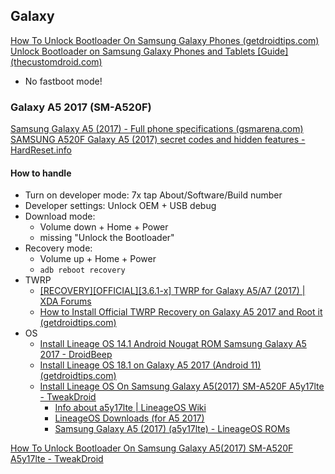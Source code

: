 ## Galaxy

[How To Unlock Bootloader On Samsung Galaxy Phones (getdroidtips.com)](https://www.getdroidtips.com/how-to-unlock-bootloader-on-samsung-galaxy-phones/)
[Unlock Bootloader on Samsung Galaxy Phones and Tablets [Guide] (thecustomdroid.com)](https://www.thecustomdroid.com/samsung-galaxy-bootloader-unlock-guide/)
- No fastboot mode!

### Galaxy A5 2017 (SM-A520F)

[Samsung Galaxy A5 (2017) - Full phone specifications (gsmarena.com)](https://www.gsmarena.com/samsung_galaxy_a5_(2017)-8494.php)
[SAMSUNG A520F Galaxy A5 (2017) secret codes and hidden features - HardReset.info](https://www.hardreset.info/devices/samsung/samsung-a520f-galaxy-a5-2017/codes/)

#### How to handle

- Turn on developer mode: 7x tap About/Software/Build number
- Developer settings: Unlock OEM + USB debug
- Download mode: 
	- Volume down + Home + Power
	- missing "Unlock the Bootloader"
- Recovery mode: 
	- Volume up + Home + Power
	- `adb reboot recovery`  
- TWRP
	- [[RECOVERY][OFFICIAL][3.6.1-x] TWRP for Galaxy A5/A7 (2017) | XDA Forums](https://xdaforums.com/t/recovery-official-3-6-1-x-twrp-for-galaxy-a5-a7-2017.3815931/)
	- [How to Install Official TWRP Recovery on Galaxy A5 2017 and Root it (getdroidtips.com)](https://www.getdroidtips.com/root-install-twrp-recovery-samsung-galaxy-a5-2017/)
- OS
	- [Install Lineage OS 14.1 Android Nougat ROM Samsung Galaxy A5 2017 - DroidBeep](https://www.droidbeep.com/install-lineage-os-14-1-android-nougat-rom-samsung-galaxy-a5-2017/)
	- [Install Lineage OS 18.1 on Galaxy A5 2017 (Android 11) (getdroidtips.com)](https://www.getdroidtips.com/lineage-os-samsung-galaxy-a5-2017/)
	- [Install Lineage OS On Samsung Galaxy A5(2017) SM-A520F A5y17lte - TweakDroid](https://tweakdroid.com/lineage/samsung-galaxy-a52017-sm-a520f-a5y17lte/)
		- [Info about a5y17lte | LineageOS Wiki](https://wiki.lineageos.org/devices/a5y17lte/)
		- [LineageOS Downloads (for A5 2017)](https://download.lineageos.org/devices/a5y17lte/builds)
		- [Samsung Galaxy A5 (2017) (a5y17lte) - LineageOS ROMs](https://lineageosroms.com/a5y17lte/)

[How To Unlock Bootloader On Samsung Galaxy A5(2017) SM-A520F A5y17lte - TweakDroid](https://tweakdroid.com/bootloader/samsung-galaxy-a52017-sm-a520f-a5y17lte/)

